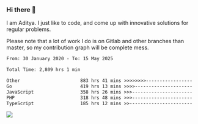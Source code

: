 ### Hi there 👋

I am Aditya. I just like to code, and come up with innovative solutions for regular problems.

Please note that a lot of work I do is on Gitlab and other branches than master, so my contribution graph will be complete mess.

<!--START_SECTION:waka-->

```txt
From: 30 January 2020 - To: 15 May 2025

Total Time: 2,809 hrs 1 min

Other                      883 hrs 41 mins >>>>>>>>-----------------   31.46 %
Go                         419 hrs 13 mins >>>>---------------------   14.92 %
JavaScript                 358 hrs 26 mins >>>----------------------   12.76 %
PHP                        318 hrs 48 mins >>>----------------------   11.35 %
TypeScript                 185 hrs 12 mins >>-----------------------   06.59 %
```

<!--END_SECTION:waka-->

![](https://komarev.com/ghpvc/?username=BrainBuzzer)
